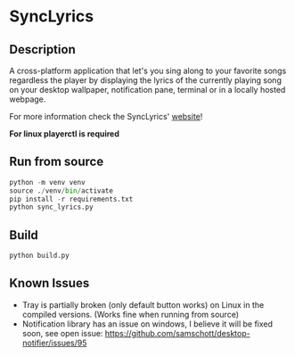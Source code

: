 # SyncLyrics

## Description
A cross-platform application that let's you sing along to your favorite songs regardless the player by displaying the lyrics of the currently playing song on your desktop wallpaper, notification pane, terminal or in a locally hosted webpage.

For more information check the SyncLyrics' [website](https://konstantinospetrakis.github.io/SyncLyrics/)!

**For linux playerctl is required**

## Run from source
```python
python -m venv venv
source ./venv/bin/activate
pip install -r requirements.txt
python sync_lyrics.py
```

## Build
```python
python build.py 
```

## Known Issues
* Tray is partially broken (only default button works) on Linux in the compiled versions. (Works fine when running from source)
* Notification library has an issue on windows, I believe it will be fixed soon, see open issue: 
https://github.com/samschott/desktop-notifier/issues/95
